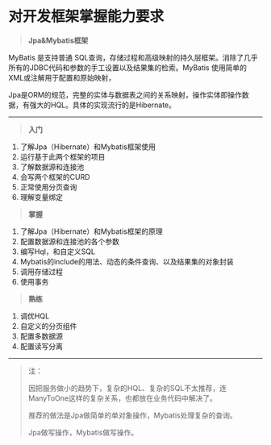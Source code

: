 # 对开发框架掌握能力要求
> **Jpa&Mybatis框架**

MyBatis 是支持普通 SQL查询，存储过程和高级映射的持久层框架。消除了几乎所有的JDBC代码和参数的手工设置以及结果集的检索。MyBatis 使用简单的 XML或注解用于配置和原始映射，

Jpa是ORM的规范，完整的实体与数据表之间的关系映射，操作实体即操作数据，有强大的HQL。具体的实现流行的是Hibernate。

---
> **入门**

1. 了解Jpa（Hibernate）和Mybatis框架使用
2. 运行基于此两个框架的项目
3. 了解数据源和连接池
4. 会写两个框架的CURD
5. 正常使用分页查询
6. 理解变量绑定

> **掌握**

1. 了解Jpa（Hibernate）和Mybatis框架的原理
2. 配置数据源和连接池的各个参数
3. 编写Hql，和自定义SQL
4. Mybatis的include的用法、动态的条件查询、以及结果集的对象封装
4. 调用存储过程
5. 使用事务

> **熟练**

1. 调优HQL
2. 自定义的分页组件
3. 配置多数据源
4. 配置读写分离

---
> 注：
>
> 因把服务做小的趋势下，复杂的HQL、复杂的SQL不太推荐，连ManyToOne这样的复杂关系，也都放在业务代码中解决了。
>
> 推荐的做法是Jpa做简单的单对象操作，Mybatis处理复杂的查询。
>
> Jpa做写操作，Mybatis做写操作。
